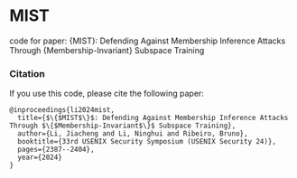 # MIST
code for paper: {MIST}: Defending Against Membership Inference Attacks Through {Membership-Invariant} Subspace Training



### Citation

If you use this code, please cite the following paper:

```
@inproceedings{li2024mist,
  title={$\{$MIST$\}$: Defending Against Membership Inference Attacks Through $\{$Membership-Invariant$\}$ Subspace Training},
  author={Li, Jiacheng and Li, Ninghui and Ribeiro, Bruno},
  booktitle={33rd USENIX Security Symposium (USENIX Security 24)},
  pages={2387--2404},
  year={2024}
}
```

